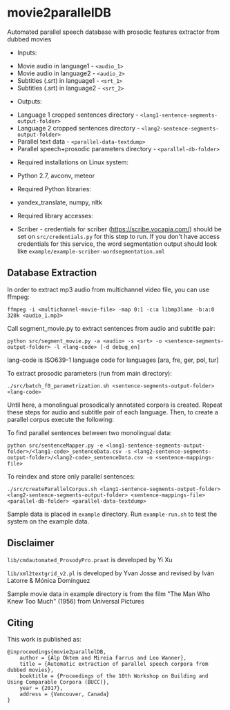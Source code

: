 # movie2parallelDB
Automated parallel speech database with prosodic features extractor from dubbed movies

* Inputs: 

- Movie audio in language1 - `<audio_1>`
- Movie audio in language2 - `<audio_2>`
- Subtitles (.srt) in language1 - `<srt_1>`
- Subtitles (.srt) in language2 - `<srt_2>`

* Outputs:
- Language 1 cropped sentences directory - `<lang1-sentence-segments-output-folder>`
- Language 2 cropped sentences directory - `<lang2-sentence-segments-output-folder>`
- Parallel text data - `<parallel-data-textdump>`
- Parallel speech+prosodic parameters directory - `<parallel-db-folder>`

* Required installations on Linux system:
- Python 2.7, avconv, meteor

* Required Python libraries:
- yandex_translate, numpy, nltk

* Required library accesses:
- Scriber - credentials for scriber (https://scribe.vocapia.com/) should be set on `src/credentials.py` for this step to run. If you don't have access credentials for this service, the word segmentation output should look like `example/example-scriber-wordsegmentation.xml`

## Database Extraction

In order to extract mp3 audio from multichannel video file, you can use ffmpeg:

`ffmpeg -i <multichannel-movie-file> -map 0:1 -c:a libmp3lame -b:a:0 320k <audio_1.mp3>`

Call segment_movie.py to extract sentences from audio and subtitle pair:

`python src/segment_movie.py -a <audio> -s <srt> -o <sentence-segments-output-folder> -l <lang-code> [-d debug_en]`

lang-code is ISO639-1 language code for languages [ara, fre, ger, pol, tur]

To extract prosodic parameters (run from main directory):

`./src/batch_f0_parametrization.sh <sentence-segments-output-folder> <lang-code>`

Until here, a monolingual prosodically annotated corpora is created. Repeat these steps for audio and subtitle pair of each language. Then, to create a parallel corpus execute the following:

To find parallel sentences between two monolingual data:

`python src/sentenceMapper.py -e <lang1-sentence-segments-output-folder>/<lang1-code>_sentenceData.csv -s <lang2-sentence-segments-output-folder>/<lang2-code>_sentenceData.csv -o <sentence-mappings-file>`

To reindex and store only parallel sentences:

`./src/createParallelCorpus.sh <lang1-sentence-segments-output-folder> <lang2-sentence-segments-output-folder> <sentence-mappings-file> <parallel-db-folder> <parallel-data-textdump>`

Sample data is placed in `example` directory. Run `example-run.sh` to test the system on the example data.

## Disclaimer

`lib/cmdautomated_ProsodyPro.praat` is developed by Yi Xu

`lib/xml2textgrid_v2.pl` is developed by Yvan Josse and revised by Iván Latorre & Mónica Domínguez

Sample movie data in example directory is from the film "The Man Who Knew Too Much" (1956) from Universal Pictures

## Citing

This work is published as:

	@inproceedings{movie2parallelDB,
		author = {Alp Oktem and Mireia Farrus and Leo Wanner},
		title = {Automatic extraction of parallel speech corpora from dubbed movies},
		booktitle = {Proceedings of the 10th Workshop on Building and Using Comparable Corpora (BUCC)},
		year = {2017},
		address = {Vancouver, Canada}
	}
